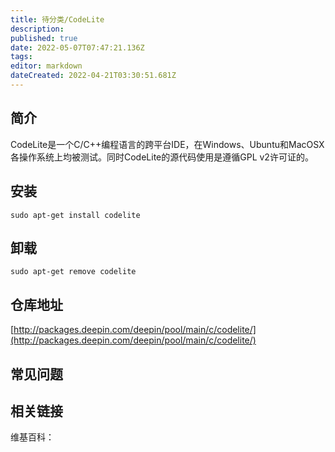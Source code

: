 ```yaml
---
title: 待分类/CodeLite
description: 
published: true
date: 2022-05-07T07:47:21.136Z
tags: 
editor: markdown
dateCreated: 2022-04-21T03:30:51.681Z
---
```


## 简介

CodeLite是一个C/C++编程语言的跨平台IDE，在Windows、Ubuntu和MacOSX各操作系统上均被测试。同时CodeLite的源代码使用是遵循GPL v2许可证的。

## 安装

`sudo apt-get install codelite`

## 卸载

`sudo apt-get remove codelite`

## 仓库地址

[http://packages.deepin.com/deepin/pool/main/c/codelite/](http://packages.deepin.com/deepin/pool/main/c/codelite/)

## 常见问题

## 相关链接

维基百科：

